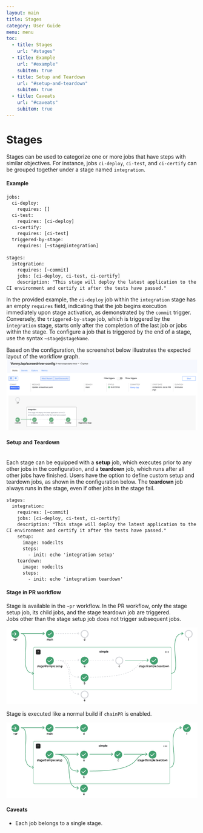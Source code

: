 ```yaml
---
layout: main
title: Stages
category: User Guide
menu: menu
toc:
  - title: Stages
    url: "#stages"
  - title: Example
    url: "#example"
    subitem: true
  - title: Setup and Teardown
    url: "#setup-and-teardown"
    subitem: true
  - title: Caveats
    url: "#caveats"
    subitem: true
---
```


# Stages

Stages can be used to categorize one or more jobs that have steps with similar objectives. For instance, jobs `ci-deploy`, `ci-test`, and `ci-certify` can be grouped together under a stage named `integration`.

#### Example

```
jobs:
  ci-deploy:
    requires: []
  ci-test:
    requires: [ci-deploy]
  ci-certify:
    requires: [ci-test]
  triggered-by-stage:
    requires: [~stage@integration]

stages:
  integration:
    requires: [~commit]
    jobs: [ci-deploy, ci-test, ci-certify]
    description: "This stage will deploy the latest application to the CI environment and certify it after the tests have passed."
```

In the provided example, the `ci-deploy` job within the `integration` stage has an empty `requires` field, indicating that the job begins execution immediately upon stage activation, as demonstrated by the `commit` trigger. Conversely, the `triggered-by-stage` job, which is triggered by the `integration` stage, starts only after the completion of the last job or jobs within the stage. To configure a job that is triggered by the end of a stage, use the syntax `~stage@stageName`.

Based on the configuration, the screenshot below illustrates the expected layout of the workflow graph.
![Basic Stages Graph](assets/pipeline_stages_basic.png)

#### Setup and Teardown

<br>Each stage can be equipped with a **setup** job, which executes prior to any other jobs in the configuration, and a **teardown** job, which runs after all other jobs have finished. Users have the option to define custom setup and teardown jobs, as shown in the configuration below. The **teardown** job always runs in the stage, even if other jobs in the stage fail.

```
stages:
  integration:
    requires: [~commit]
    jobs: [ci-deploy, ci-test, ci-certify]
    description: "This stage will deploy the latest application to the CI environment and certify it after the tests have passed."
    setup:
      image: node:lts
      steps:
        - init: echo 'integration setup'
    teardown:
      image: node:lts
      steps:
        - init: echo 'integration teardown'
```

#### Stage in PR workflow

Stage is available in the `~pr` workflow. In the PR workflow, only the stage setup job, its child jobs, and the stage teardown job are triggered.  
Jobs other than the stage setup job does not trigger subsequent jobs.

![PR Stages](../../user-guide/configuration/assets/pr-stages.png)

Stage is executed like a normal build if `chainPR` is enabled.

![Chain PR Stages](../../user-guide/configuration/assets/chain-pr-stages.png)

#### Caveats

- Each job belongs to a single stage.

